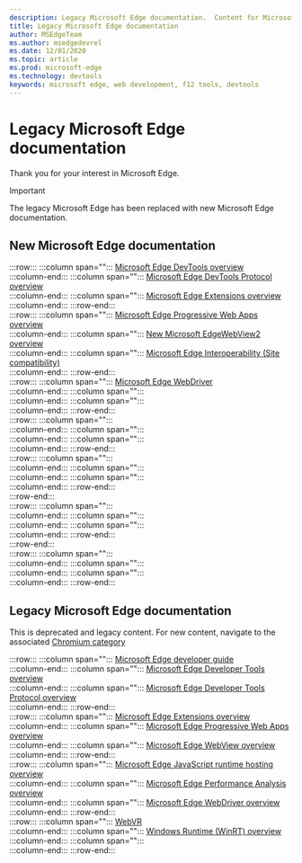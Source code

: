 ```yaml
---
description: Legacy Microsoft Edge documentation.  Content for Microsoft Edge (edgeHTML).
title: Legacy Microsoft Edge documentation
author: MSEdgeTeam
ms.author: msedgedevrel
ms.date: 12/01/2020
ms.topic: article
ms.prod: microsoft-edge
ms.technology: devtools
keywords: microsoft edge, web development, f12 tools, devtools
---
```

# Legacy Microsoft Edge documentation  

Thank you for your interest in Microsoft Edge.  

> [!IMPORTANT]
> The legacy Microsoft Edge has been replaced with new Microsoft Edge documentation.  

## New Microsoft Edge documentation  

:::row:::
   :::column span="":::
      [Microsoft Edge DevTools overview][DevtoolsGuideChromiumMain]  
   :::column-end:::
   :::column span="":::
      [Microsoft Edge DevTools Protocol overview][DevtoolsProtocolChromiumMain]  
   :::column-end:::
   :::column span="":::
      [Microsoft Edge Extensions overview][ExtensionsChromiumIndex]  
   :::column-end:::
:::row-end:::  
:::row:::
   :::column span="":::
      [Microsoft Edge Progressive Web Apps overview][ProgressiveWebAppsChromiumIndex]  
   :::column-end:::
   :::column span="":::
      [New Microsoft EdgeWebView2 overview][Webview2Index]  
   :::column-end:::
   :::column span="":::
      [Microsoft Edge Interoperability (Site compatibility)][WebPlatformSiteImpactingChanges]  
   :::column-end:::
:::row-end:::  
:::row:::
   :::column span="":::
      [Microsoft Edge WebDriver][WebdriverChromiumIndex]  
   :::column-end:::
   :::column span="":::
      &nbsp;  
   :::column-end:::
   :::column span="":::
      &nbsp;  
   :::column-end:::
:::row-end:::  
:::row:::
   :::column span="":::
      &nbsp;  
   :::column-end:::
   :::column span="":::
      &nbsp;  
   :::column-end:::
   :::column span="":::
      &nbsp;  
   :::column-end:::
:::row-end:::  
:::row:::
   :::column span="":::
      &nbsp;  
   :::column-end:::
   :::column span="":::
      &nbsp;  
   :::column-end:::
   :::column span="":::
      &nbsp;  
   :::column-end:::
:::row-end:::  
:::row-end:::  
:::row:::
   :::column span="":::
      &nbsp;  
   :::column-end:::
   :::column span="":::
      &nbsp;  
   :::column-end:::
   :::column span="":::
      &nbsp;  
   :::column-end:::
:::row-end:::  
:::row-end:::  
:::row:::
   :::column span="":::
      &nbsp;  
   :::column-end:::
   :::column span="":::
      &nbsp;  
   :::column-end:::
   :::column span="":::
      &nbsp;  
   :::column-end:::
:::row-end:::  

## Legacy Microsoft Edge documentation  

This is deprecated and legacy content.  For new content, navigate to the associated [Chromium category](#new-microsoft-edge-documentation)  

:::row:::
   :::column span="":::
      [Microsoft Edge developer guide][EdgehtmlDevGuideIndex]  
   :::column-end:::
   :::column span="":::
      [Microsoft Edge Developer Tools overview][EdgehtmlDevtoolsGuideIndex]  
   :::column-end:::
   :::column span="":::
      [Microsoft Edge Developer Tools Protocol overview][EdgehtmlDevtoolsProtocolIndex]  
   :::column-end:::
:::row-end:::  
:::row:::
   :::column span="":::
      [Microsoft Edge Extensions overview][EdgehtmlExtensionsIndex]  
   :::column-end:::
   :::column span="":::
      [Microsoft Edge Progressive Web Apps overview][EdgehtmlProgressiveWebAppsIndex]  
   :::column-end:::
   :::column span="":::
      [Microsoft Edge WebView overview][EdgehtmlHostingWebviewIndex]  
   :::column-end:::
:::row-end:::  
:::row:::
   :::column span="":::
      [Microsoft Edge JavaScript runtime hosting overview][EdgehtmlHostingJavascriptRuntimeHostingIndex]  
   :::column-end:::
   :::column span="":::
      [Microsoft Edge Performance Analysis overview][EdgehtmlPerformanceAnalysisIndex]  
   :::column-end:::
   :::column span="":::
      [Microsoft Edge WebDriver overview][EdgehtmlWebdriverIndex]  
   :::column-end:::
:::row-end:::  
:::row:::
   :::column span="":::
      [WebVR][WebvrIndex]  
   :::column-end:::
   :::column span="":::
      [Windows Runtime (WinRT) overview][EdgehtmlWindowsRuntimeIndex]  
   :::column-end:::
   :::column span="":::
      &nbsp;  
   :::column-end:::
:::row-end:::  

<!-- links -->  

[DevtoolsGuideChromiumMain]: ../devtools-guide-chromium/index.md "Microsoft Edge (Chromium) Developer Tools overview | Microsoft Docs"  
[DevtoolsProtocolChromiumMain]: ../devtools-protocol-chromium/index.md "Microsoft Edge (Chromium) DevTools Protocol overview | Microsoft Docs"  
[EdgehtmlDevGuideIndex]: ./dev-guide/index.md "Microsoft Edge Developer Guide | Microsoft Docs"  
[EdgehtmlDevtoolsGuideIndex]: ./devtools-guide/index.md "Microsoft Edge (EdgeHTML) Developer Tools | Microsoft Docs"  
[EdgehtmlDevtoolsProtocolIndex]: ./devtools-protocol/index.md "Microsoft Edge (EdgeHTML) DevTools Protocol | Microsoft Docs"  
[EdgehtmlExtensionsIndex]: ./extensions/index.md "Microsoft Edge (EdgeHTML) extensions | Microsoft Docs"  
[EdgehtmlProgressiveWebAppsIndex]: ./progressive-web-apps/index.md "Progressive Web Apps (EdgeHTML) on Windows | Microsoft Docs"  
[EdgehtmlHostingWebviewIndex]: ./hosting/webview/index.md "WebView (EdgeHTML) for Windows 10 apps | Microsoft Docs"  
[EdgehtmlHostingJavascriptRuntimeHostingIndex]: ./hosting/javascript-runtime-hosting/index.md "JavaScript runtime hosting | Microsoft Docs"  
[EdgehtmlPerformanceAnalysisIndex]: ./performance-analysis/index.md "Performance Analysis | Microsoft Docs"  
[EdgehtmlWebdriverIndex]: ./webdriver/index.md "WebDriver (EdgeHTML) | Microsoft Docs"  
[EdgehtmlWindowsRuntimeIndex]: ./windows-runtime/index.md "Windows Runtime (WinRT) for JavaScript | Microsoft Docs"  
[ExtensionsChromiumIndex]: ../extensions-chromium/index.md "Microsoft Edge (Chromium) Extensions overview | Microsoft Docs"  
[ProgressiveWebAppsChromiumIndex]: ../progressive-web-apps-chromium/index.md "Progressive Web Apps on Windows overview | Microsoft Docs"  
[WebdriverChromiumIndex]: ../webdriver-chromium/index.md "Use WebDriver (Chromium) for test automation overview | Microsoft Docs"  
[WebPlatformSiteImpactingChanges]: ../web-platform/site-impacting-changes.md "Site compatibility-impacting changes coming to Microsoft Edge | Microsoft Docs"  
[Webview2Index]: ../webview2/index.md "Introduction to Microsoft Edge WebView2 | Microsoft Docs"  

[WebvrIndex]: /microsoft-edge/webvr/index "WebVR Developer's Guide | Microsoft Docs"  

